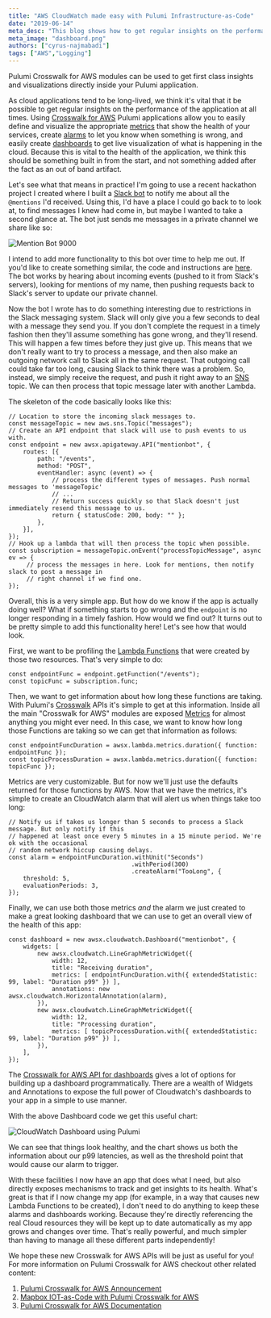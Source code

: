 ```yaml
---
title: "AWS CloudWatch made easy with Pulumi Infrastructure-as-Code"
date: "2019-06-14"
meta_desc: "This blog shows how to get regular insights on the performance of your application using Pulumi Crosswalk for AWS."
meta_image: "dashboard.png"
authors: ["cyrus-najmabadi"]
tags: ["AWS","Logging"]
---
```


Pulumi Crosswalk for AWS modules can be used to get first class insights
and visualizations directly inside your Pulumi application.

As cloud applications tend to be long-lived, we think it's vital that it
be possible to get regular insights on the performance of the
application at all times. Using
[Crosswalk for AWS](/docs/guides/crosswalk/aws) Pulumi applications
allow you to easily define and visualize the appropriate
[metrics](https://docs.aws.amazon.com/AmazonCloudWatch/latest/monitoring/working_with_metrics.html)
that show the health of your services, create
[alarms](https://docs.aws.amazon.com/AmazonCloudWatch/latest/monitoring/AlarmThatSendsEmail.html)
to let you know when something is wrong, and easily create
[dashboards](https://docs.aws.amazon.com/AmazonCloudWatch/latest/monitoring/CloudWatch_Dashboards.html)
to get live visualization of what is happening in the cloud. Because
this is vital to the health of the application, we think this should be
something built in from the start, and not something added after the
fact as an out of band artifact.
<!--more-->

Let's see what that means in practice! I'm going to use a recent
hackathon project I created where I built a [Slack bot](https://api.slack.com/bot-users) to notify me about all the
`@mentions` I'd received. Using this, I'd have a place I could go back
to to look at, to find messages I knew had come in, but maybe I wanted
to take a second glance at. The bot just sends me messages in a private
channel we share like so:

![Mention Bot 9000](./mention-bot.png)

I intend to add more functionality to this bot over time to help me out.
If you'd like to create something similar, the code and instructions are
[here](https://github.com/pulumi/examples/tree/master/aws-ts-slackbot).
The bot works by hearing about incoming events (pushed to
it from Slack's servers), looking for mentions of my name, then pushing
requests back to Slack's server to update our private channel.

Now the bot I wrote has to do something interesting due to restrictions
in the Slack messaging system. Slack will only give you a few seconds to
deal with a message they send you. If you don't complete the request in
a timely fashion then they'll assume something has gone wrong, and
they'll resend. This will happen a few times before they just give up.
This means that we don't really want to try to process a message, and
then also make an outgoing network call to Slack all in the same
request. That outgoing call could take far too long, causing Slack to
think there was a problem. So, instead, we simply receive the request,
and push it right away to an [SNS](https://aws.amazon.com/sns/) topic.
We can then process that topic message later with another Lambda.

The skeleton of the code basically looks like this:

    // Location to store the incoming slack messages to.
    const messageTopic = new aws.sns.Topic("messages");
    // Create an API endpoint that slack will use to push events to us with.
    const endpoint = new awsx.apigateway.API("mentionbot", {
        routes: [{
            path: "/events",
            method: "POST",
            eventHandler: async (event) => {
                // process the different types of messages. Push normal messages to 'messageTopic'
                // ...
                // Return success quickly so that Slack doesn't just immediately resend this message to us.
                return { statusCode: 200, body: "" };
            },
        }],
    });
    // Hook up a lambda that will then process the topic when possible.
    const subscription = messageTopic.onEvent("processTopicMessage", async ev => {
         // process the messages in here. Look for mentions, then notify slack to post a message in
         // right channel if we find one.
    });

Overall, this is a very simple app. But how do we know if the app is
actually doing well? What if something starts to go wrong and the
`endpoint` is no longer responding in a timely fashion. How would we
find out? It turns out to be pretty simple to add this functionality
here! Let's see how that would look.

First, we want to be profiling the [Lambda Functions](https://aws.amazon.com/lambda/) that were created by those
two resources. That's very simple to do:

    const endpointFunc = endpoint.getFunction("/events");
    const topicFunc = subscription.func;

Then, we want to get information about how long these functions are
taking. With Pulumi's
[Crosswalk](/docs/guides/crosswalk/aws) APIs it's simple
to get at this information. Inside all the main "Crosswalk for AWS"
modules are exposed
[Metrics](/docs/reference/pkg/nodejs/pulumi/awsx/cloudwatch#Metric)
for almost anything you might ever need. In this case, we want to know
how long those Functions are taking so we can get that information as
follows:

    const endpointFuncDuration = awsx.lambda.metrics.duration({ function: endpointFunc });
    const topicProcessDuration = awsx.lambda.metrics.duration({ function: topicFunc });

Metrics are very customizable. But for now we'll just use the defaults
returned for those functions by AWS. Now that we have the metrics, it's
simple to create an CloudWatch alarm that will alert us when things take
too long:

    // Notify us if takes us longer than 5 seconds to process a Slack message. But only notify if this
    // happened at least once every 5 minutes in a 15 minute period. We're ok with the occasional
    // random network hiccup causing delays.
    const alarm = endpointFuncDuration.withUnit("Seconds")
                                      .withPeriod(300)
                                      .createAlarm("TooLong", {
        threshold: 5,
        evaluationPeriods: 3,
    });

Finally, we can use both those metrics *and* the alarm we just created
to make a great looking dashboard that we can use to get an overall view
of the health of this app:

    const dashboard = new awsx.cloudwatch.Dashboard("mentionbot", {
        widgets: [
            new awsx.cloudwatch.LineGraphMetricWidget({
                width: 12,
                title: "Receiving duration",
                metrics: [ endpointFuncDuration.with({ extendedStatistic: 99, label: "Duration p99" }) ],
                annotations: new awsx.cloudwatch.HorizontalAnnotation(alarm),
            }),
            new awsx.cloudwatch.LineGraphMetricWidget({
                width: 12,
                title: "Processing duration",
                metrics: [ topicProcessDuration.with({ extendedStatistic: 99, label: "Duration p99" }) ],
            }),
        ],
    });

The [Crosswalk for AWS API for dashboards](https://github.com/pulumi/pulumi-awsx/tree/master/awsx-classic/cloudwatch#dashboards)
gives a lot of options for building up a dashboard programmatically.
There are a wealth of Widgets and Annotations to expose the full power
of Cloudwatch's dashboards to your app in a simple to use manner.

With the above Dashboard code we get this useful chart:

![CloudWatch Dashboard using Pulumi](./dashboard.png)

We can see that things look healthy, and the chart shows us both the
information about our p99 latencies, as well as the threshold point that
would cause our alarm to trigger.

With these facilities I now have an app that does what I need, but also
directly exposes mechanisms to track and get insights to its health.
What's great is that if I now change my app (for example, in a way that
causes new Lambda Functions to be created), I don't need to do anything
to keep these alarms and dashboards working. Because they're directly
referencing the real Cloud resources they will be kept up to date
automatically as my app grows and changes over time. That's really
powerful, and much simpler than having to manage all these different
parts independently!

We hope these new Crosswalk for AWS APIs will be just as useful for you!
For more information on Pulumi Crosswalk for AWS checkout other related
content:

1. [Pulumi Crosswalk for AWS Announcement](/blog/introducing-pulumi-crosswalk-for-aws-the-easiest-way-to-aws)
2. [Mapbox IOT-as-Code with Pulumi Crosswalk for AWS](/blog/mapbox-iot-as-code-with-pulumi-crosswalk-for-aws)
3. [Pulumi Crosswalk for AWS Documentation](/docs/guides/crosswalk/aws)
